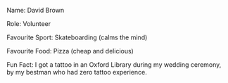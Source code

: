 Name: David Brown

Role: Volunteer

Favourite Sport: Skateboarding (calms the mind)

Favourite Food: Pizza (cheap and delicious)

Fun Fact: I got a tattoo in an Oxford Library during my wedding ceremony, by my bestman who had zero tattoo experience.